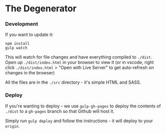 # The Degenerator

### Development

If you want to update it:

```
npm install
gulp watch
```

This will watch for file changes and have everything compiled to `./dist`. Open up `./dist/index.html` in your browser to view it (or in vscode, right click `./dist/index.html` > "Open with Live Server" to get auto-refresh on changes in the browser)

All the files are in the `./src` directory - it's simple HTML and SASS.

### Deploy

If you're wanting to deploy - we use `gulp-gh-pages` to deploy the contents of `./dist` to a `gh-pages` branch so that Github will host it. 

Simply run `gulp deploy` and follow the instructions - it will deploy to your `origin`.